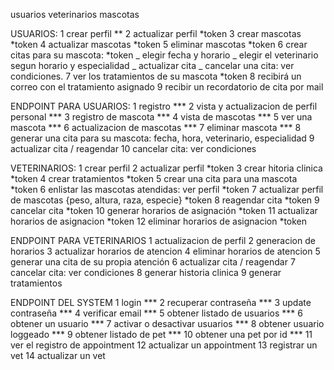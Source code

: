 usuarios
veterinarios
mascotas

USUARIOS:
1 crear perfil  **
2 actualizar perfil *token
3 crear mascotas *token
4 actualizar mascotas *token
5 eliminar mascotas *token
6 crear citas para su mascota: *token
_ elegir fecha y horario
_ elegir el veterinario segun horario y especialidad
_ actualizar cita
_ cancelar una cita: ver condiciones.
7 ver los tratamientos de su mascota *token
8 recibirá un correo con el tratamiento asignado
9 recibir un recordatorio de cita por mail

ENDPOINT PARA USUARIOS:
1 registro ***
2 vista y actualizacion de perfil personal ***
3 registro de mascota ***
4 vista de mascotas ***
5 ver una mascota ***
6 actualizacion de mascotas ***
7 eliminar mascota ***
8 generar una cita para su mascota: fecha, hora, veterinario, especialidad
9 actualizar cita / reagendar
10 cancelar cita: ver condiciones


VETERINARIOS:
1 crear perfil 
2 actualizar perfil *token
3 crear hitoria clinica *token
4 crear tratamientos *token
5 crear una cita para una mascota *token
6 enlistar las mascotas atendidas: ver perfil *token
7 actualizar perfil de mascotas {peso, altura, raza, especie} *token
8 reagendar cita *token
9 cancelar cita *token
10 generar horarios de asignación *token
11 actualizar horarios de asignacion *token
12 eliminar horarios de asignacion *token

ENDPOINT PARA VETERINARIOS
1 actualizacion de perfil
2 generacion de horarios
3 actualizar horarios de atencion
4 eliminar horarios de atencion
5 generar una cita de su propia atención
6 actualizar cita / reagendar
7 cancelar cita: ver condiciones
8 generar historia clinica
9 generar tratamientos


ENDPOINT DEL SYSTEM
1 login ***
2 recuperar contraseña ***
3 update contraseña ***
4 verificar email ***
5 obtener listado de usuarios ***
6 obtener un usuario ***
7 activar o desactivar usuarios ***
8 obtener usuario loggeado ***
9 obtener listado de pet ***
10 obtener una pet por id ***
11 ver el registro de appointment
12 actualizar un appointment
13 registrar un vet
14 actualizar un vet